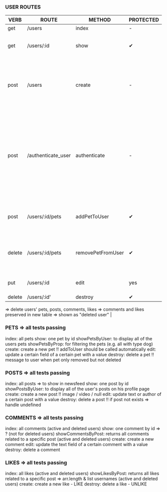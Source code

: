 ### USER ROUTES

| VERB   | ROUTE              | METHOD            | PROTECTED | DESCRIPTION                                                                                                                                                                                   |
| ------ | ------------------ | ----------------- | --------- | --------------------------------------------------------------------------------------------------------------------------------------------------------------------------------------------- |
| get    | /users             | index             | -         | all users                                                                                                                                                                                     |
| get    | /users/:id         | show              | ✔         | one user by id => to show the logged in users profile                                                                                                                                         |
| post   | /users             | create            | -         | create a new user / sign up !! return value is the TOKEN OR null if user_name already taken => display message to user !!                                                                     |
| post   | /authenticate_user | authenticate      | -         | sign in / enter username and password => returns encrypted password(model) => returns token (handler) => display message to the user if username does not exist or if password is not correct |
| post   | /users/:id/pets    | addPetToUser      | ✔         | create a relation between a pet and a user !! how handle when pet already exists ?                                                                                                            |
| delete | /users/:id/pets    | removePetFromUser | ✔         | cancel a relation between user and pet (e.g. before deleting a pet => FK constraints!)                                                                                                        |
| put    | /users/:id         | edit              | yes       | update a certain field of a certain user with a value                                                                                                                                         |
| delete | /users/:id'        | destroy           | ✔         | delete a user                                                                                                                                                                                 |

=> delete users' pets, posts, comments, likes
=> comments and likes preserved in new table
=> shown as "deleted user" |

### PETS => all tests passing

index: all pets
show: one pet by id
showPetsByUser: to display all of the users pets
showPetsByProp: for filtering the pets (e.g. all with type dog)
create: create a new pet !! addToUser should be called automatically
edit: update a certain field of a certain pet with a value
destroy: delete a pet !! message to user when pet only removed but not deleted

### POSTS => all tests passing

index: all posts => to show in newsfeed
show: one post by id
showPostsByUser: to display all of the user's posts on his profile page
create: create a new post !! image / video / null
edit: update text or author of a certain post with a value
destroy: delete a post !! if post not exists => handle undefined

### COMMENTS => all tests passing

index: all comments (active and deleted users)
show: one comment by id => ? (not for deleted users)
showCommentsByPost: returns all comments related to a specific post (active and deleted users)
create: create a new comment
edit: update the text field of a certain comment with a value
destroy: delete a comment

### LIKES => all tests passing

index: all likes (active and deleted users)
showLikesByPost: returns all likes related to a specific post => arr.length & list usernames (active and deleted users)
create: create a new like - LIKE
destroy: delete a like - UNLIKE
